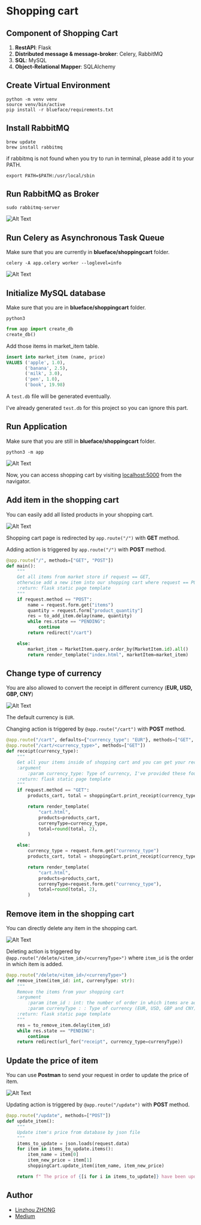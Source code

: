 # Shopping cart

## Component of  Shopping Cart
1. **RestAPI**: Flask
2. **Distributed message & message-broker**: Celery, RabbitMQ
3. **SQL**: MySQL
4. **Object-Relational Mapper**: SQLAlchemy

## Create Virtual Environment
```shell
python -m venv venv
source venv/bin/active
pip install -r blueface/requirements.txt
```

## Install RabbitMQ
```shell
brew update
brew install rabbitmq
```
if rabbitmq is not found when you try to run in terminal, please add it to your PATH.
```shell
export PATH=$PATH:/usr/local/sbin
```

## Run RabbitMQ as Broker
```shell
sudo rabbitmq-server
```
![Alt Text](https://i.imgflip.com/5idg9h.gif)

## Run Celery as Asynchronous Task Queue
Make sure that you are currently in **blueface/shoppingcart** folder.
```shell
celery -A app.celery worker --loglevel=info
```
![Alt Text](https://i.imgflip.com/5idhzx.gif)

## Initialize MySQL database

Make sure that you are in **blueface/shoppingcart** folder.
```shell
python3
```
```python
from app import create_db
create_db()
```

Add those items in market_item table.

```sql
insert into market_item (name, price)
VALUES ('apple', 1.0),
       ('banana', 2.5),
       ('milk', 3.0),
       ('pen', 1.0),
       ('book', 19.98)
```
A `test.db` file will be generated eventually.

I've already generated `test.db` for this project so you can ignore this part.


## Run Application
Make sure that you are still in **blueface/shoppingcart** folder.
```shell
python3 -m app
```
![Alt Text](https://i.imgflip.com/5idiy7.gif)

Now, you can access shopping cart by visiting [localhost:5000]() from the navigator.

## Add item in the shopping cart
You can easily add all listed products in your shopping cart.

![Alt Text](https://i.imgflip.com/5idjqg.gif)

Shopping cart page is redirected by `app.route("/")` with **GET** method.

Adding action is triggered by `app.route("/")` with **POST** method.

```python
@app.route("/", methods=["GET", "POST"])
def main():
    """
    Get all items from market store if request == GET,
    otherwise add a new item into our shopping cart where request == POST
    :return: flask static page template
    """
    if request.method == "POST":
        name = request.form.get("items")
        quantity = request.form["product_quantity"]
        res = to_add_item.delay(name, quantity)
        while res.state == "PENDING":
            continue
        return redirect("/cart")

    else:
        market_item = MarketItem.query.order_by(MarketItem.id).all()
        return render_template("index.html", marketItem=market_item)
```

## Change type of currency
You are also allowed to convert the receipt in different currency (**EUR, USD, GBP, CNY**)

![Alt Text](https://i.imgflip.com/5idkag.gif)

The default currency is `EUR`.

Changing action is triggered by `@app.route("/cart")` with **POST** method.
```python
@app.route("/cart", defaults={"currency_type": "EUR"}, methods=["GET", "POST"])
@app.route("/cart/<currency_type>", methods=["GET"])
def receipt(currency_type):
    """
    Get all your items inside of shopping cart and you can get your receipt in different currency
    :argument
        :param currency_type: Type of currency, I've provided these four types: EUR, USD, GBP and CNY
    :return: flask static page template
    """
    if request.method == "GET":
        products_cart, total = shoppingCart.print_receipt(currency_type)

        return render_template(
            "cart.html",
            products=products_cart,
            currenyType=currency_type,
            total=round(total, 2),
        )

    else:
        currency_type = request.form.get("currency_type")
        products_cart, total = shoppingCart.print_receipt(currency_type)

        return render_template(
            "cart.html",
            products=products_cart,
            currenyType=request.form.get("currency_type"),
            total=round(total, 2),
        )
```
## Remove item in the shopping cart
You can directly delete any item in the shopping cart.

![Alt Text](https://i.imgflip.com/5idqws.gif)

Deleting action is triggered by `@app.route("/delete/<item_id>/<currenyType>")` where `item_id` is the order in which item is added.

```python
@app.route("/delete/<item_id>/<currenyType>")
def remove_item(item_id: int, currenyType: str):
    """
    Remove the items from your shopping cart
    :argument
        :param item_id : int: the number of order in which items are added into shopping cart
        :param currenyType : : Type of currency (EUR, USD, GBP and CNY)
    :return: flask static page template
    """
    res = to_remove_item.delay(item_id)
    while res.state == "PENDING":
        continue
    return redirect(url_for("receipt", currency_type=currenyType))
```

## Update the price of item

You can use **Postman** to send your request in order to update the price of item.

![Alt Text](https://i.imgflip.com/5idnmn.gif)

Updating action is triggered by `@app.route("/update")` with **POST** method.

```python
@app.route("/update", methods=["POST"])
def update_item():
    """
    Update item's price from database by json file
    """
    items_to_update = json.loads(request.data)
    for item in items_to_update.items():
        item_name = item[0]
        item_new_price = item[1]
        shoppingCart.update_item(item_name, item_new_price)

    return f" The price of {[i for i in items_to_update]} have been updated."
```

## Author
- [Linzhou ZHONG](https://github.com/linzhou-zhong)
- [Medium](https://justgiveacar.medium.com)

